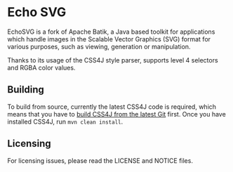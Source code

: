 # Echo SVG

 EchoSVG is a fork of Apache Batik, a Java based toolkit for applications which
handle images in the Scalable Vector Graphics (SVG) format for various purposes,
such as viewing, generation or manipulation.

 Thanks to its usage of the CSS4J style parser, supports level 4 selectors and
RGBA color values.


## Building

 To build from source, currently the latest CSS4J code is required, which means
that you have to [build CSS4J from the latest Git](https://github.com/css4j/css4j-dist/)
first. Once you have installed CSS4J, run `mvn clean install`.


##  Licensing

 For licensing issues, please read the LICENSE and NOTICE files.
